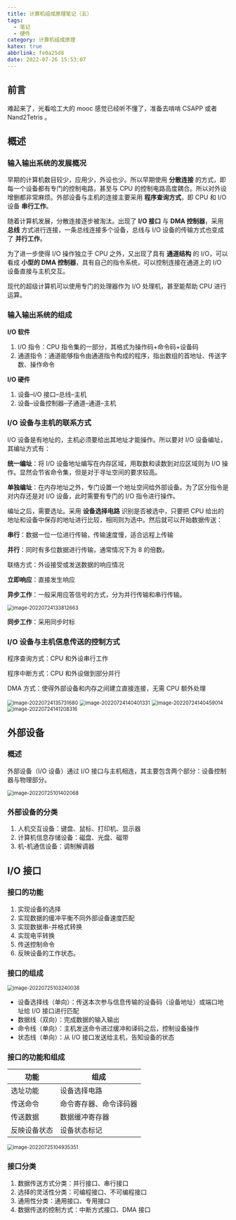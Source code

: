 ```yaml
---
title: 计算机组成原理笔记（五）
tags:
  - 笔记
  - 硬件
category: 计算机组成原理
katex: true
abbrlink: fe0a25d8
date: 2022-07-26 15:53:07
---
```


## 前言

难起来了，光看哈工大的 mooc 感觉已经听不懂了，准备去啃啃 CSAPP 或者 Nand2Tetris 。

<!--more-->

## 概述

### 输入输出系统的发展概况

早期的计算机数目较少，应用少，外设也少。所以早期使用 **分散连接** 的方式，即每一个设备都有专门的控制电路，甚至与 CPU 的控制电路高度耦合。所以对外设增删都非常麻烦。外部设备与主机的连接主要采用 **程序查询方式**，即 CPU 和 I/O 设备 **串行工作**。

随着计算机发展，分散连接逐步被淘汰。出现了 **I/O 接口** 与 **DMA 控制器**，采用 **总线** 方式进行连接，一条总线连接多个设备，总线与 I/O 设备的传输方式也变成了 **并行工作**。

为了进一步使得 I/O 操作独立于 CPU 之外，又出现了具有 **通道结构** 的 I/O，可以看成 **小型的 DMA 控制器**，具有自己的指令系统，可以控制连接在通道上的 I/O 设备直接与主机交互。

现代的超级计算机可以使用专门的处理器作为 I/O 处理机，甚至能帮助 CPU 进行运算。

### 输入输出系统的组成

**I/O 软件**

1. I/O 指令：CPU 指令集的一部分，其格式为操作码+命令码+设备码
2. 通道指令：通道能够指令由通道指令构成的程序，指出数组的首地址、传送字数、操作命令

**I/O 硬件**

1. 设备–I/O 接口–总线–主机
2. 设备–设备控制器–子通道–通道–主机

### I/O 设备与主机的联系方式

I/O 设备是有地址的，主机必须要给出其地址才能操作。所以要对 I/O 设备编址，其编址方式有：

**统一编址**：将 I/O 设备地址编写在内存区域，用取数和读数到对应区域则为 I/O 操作。显然会节省命令集，但是对于寻址空间的要求较高。

**单独编址**：在内存地址之外，专门设置一个地址空间给外部设备。为了区分指令是对内存还是对 I/O 设备，此时需要有专门的 I/O 指令进行操作。

编址之后，需要选址。采用 **设备选择电路** 识别是否被选中，只要把 CPU 给出的地址和设备中保存的地址进行比较，相同则为选中。然后就可以开始数据传送：

**串行**：数据一位一位进行传输，传输速度慢，适合远程上传输

**并行**：同时有多位数据进行传输，通常情况下为 8 的倍数。

联络方式：外设接受或发送数据的响应情况

**立即响应**：直接发生响应

**异步工作**：一般采用应答信号的方式，分为并行传输和串行传输。

<img src="https://imgbed-1304793179.cos.ap-nanjing.myqcloud.com/typora/%E4%B8%80%E8%88%AC%E9%87%87%E7%94%A8%E5%BA%94%E7%AD%94%E4%BF%A1%E5%8F%B7%E7%9A%84%E6%96%B9%E5%BC%8F.png" alt="image-20220724133812663" style="zoom:80%;" />

**同步工作**：采用同步时标

### I/O 设备与主机信息传送的控制方式

程序查询方式：CPU 和外设串行工作

程序中断方式：CPU 和外设做到部分并行

DMA 方式：使得外部设备和内存之间建立直接连接，无需 CPU 额外处理

<img src="https://imgbed-1304793179.cos.ap-nanjing.myqcloud.com/typora/%E7%A8%8B%E5%BA%8F%E6%9F%A5%E8%AF%A2%E6%96%B9%E5%BC%8F.png" alt="image-20220724135731680" style="zoom:80%;" />

<img src="https://imgbed-1304793179.cos.ap-nanjing.myqcloud.com/typora/%E7%A8%8B%E5%BA%8F%E4%B8%AD%E6%96%AD.png" alt="image-20220724140401331" style="zoom:80%;" />

<img src="https://imgbed-1304793179.cos.ap-nanjing.myqcloud.com/typora/%E7%A8%8B%E5%BA%8F%E4%B8%AD%E6%96%AD2.png" alt="image-20220724140459014" style="zoom:80%;" />

<img src="https://imgbed-1304793179.cos.ap-nanjing.myqcloud.com/typora/DMAa.png" alt="image-20220724141208316" style="zoom:80%;" />



## 外部设备

### 概述

外部设备（I/O 设备）通过 I/O 接口与主机相连，其主要包含两个部分：设备控制器与物理部分。

<img src="https://imgbed-1304793179.cos.ap-nanjing.myqcloud.com/typora/%E5%A4%96%E9%83%A8%E8%AE%BE%E5%A4%87.png" alt="image-20220725101402068" style="zoom:80%;" />

### 外部设备的分类

1. 人机交互设备：键盘、鼠标、打印机、显示器
2. 计算机信息存储设备：磁盘、光盘、磁带
3. 机-机通信设备：调制解调器

## I/O 接口

### 接口的功能

1. 实现设备的选择
2. 实现数据的缓冲平衡不同外部设备速度匹配
3. 实现数据串-并格式转换
4. 实现电平转换
5. 传送控制命令
6. 反映设备的工作状态。

### 接口的组成

<img src="https://imgbed-1304793179.cos.ap-nanjing.myqcloud.com/typora/%E6%8E%A5%E5%8F%A3%E7%9A%84%E7%BB%84%E6%88%90.png" alt="image-20220725103240038" style="zoom:80%;" />

+ 设备选择线（单向）：传送本次参与信息传输的设备码（设备地址）或端口地址给 I/O 接口进行匹配
+ 数据线（双向）：完成数据的输入输出
+ 命令线（单向）：主机发送命令进过缓冲和译码之后，控制设备操作
+ 状态线（单向）：从 I/O 接口发送给主机，告知设备的状态

### 接口的功能和组成

| 功能         | 组成                   |
| ------------ | ---------------------- |
| 选址功能     | 设备选择电路           |
| 传送命令     | 命令寄存器、命令译码器 |
| 传送数据     | 数据缓冲寄存器         |
| 反映设备状态 | 设备状态标记           |

<img src="https://imgbed-1304793179.cos.ap-nanjing.myqcloud.com/typora/I/O%E6%8E%A5%E5%8F%A3%E7%BB%84%E6%88%90.png" alt="image-20220725104935351" style="zoom:80%;" />

### 接口分类

1. 数据传送方式分类：并行接口、串行接口
2. 选择的灵活性分类：可编程接口、不可编程接口
3. 通用性分类：通用接口、专用接口
4. 数据传送的控制方式：中断方式接口、DMA 接口
